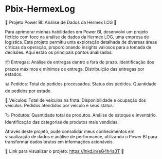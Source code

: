 # Pbix-HermexLog
🚀 Projeto Power BI: Análise de Dados da Hermex LOG 🚀

Para aprimorar minhas habilidades em Power BI, desenvolvi um projeto fictício com foco na análise de dados da Hermex LOG, uma empresa de logística. Este projeto permitiu uma exploração detalhada de diversas áreas críticas da operação, proporcionando insights valiosos para a tomada de decisões. Aqui estão os principais pontos analisados:

📦 Entregas:
Análise de entregas dentro e fora do prazo.
Identificação dos prazos máximos e mínimos de entrega.
Distribuição das entregas por estados.

📊 Pedidos:
Total de pedidos processados.
Status dos pedidos.
Quantidade de pedidos por estado.

🚚 Veículos:
Total de veículos na frota.
Disponibilidade e ocupação dos veículos.
Pedidos atendidos por veículo e seus status.

🏷️ Produtos:
Quantidade total de produtos.
Análise de estoque e inventário.
Identificação das categorias de produtos mais vendidas.

Através deste projeto, pude consolidar meus conhecimentos em visualização de dados e análise de performance, utilizando o Power BI para transformar dados brutos em informações acionáveis.

🔗 Link para visualizar o projeto: https://lnkd.in/eG4h4a3T 🔗

